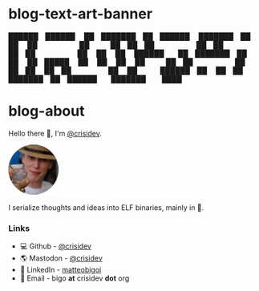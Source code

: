 # blog-text-art-banner

 ██████ ██████  ██ ███████ ██ ██████  ███████ ██    ██ 
██      ██   ██ ██ ██      ██ ██   ██ ██      ██    ██ 
██      ██████  ██ ███████ ██ ██   ██ █████   ██    ██ 
██      ██   ██ ██      ██ ██ ██   ██ ██       ██  ██  
 ██████ ██   ██ ██ ███████ ██ ██████  ███████   ████  

# blog-about

Hello there 👋, I'm [@crisidev](/crisidev). 

[![crisidev](https://raw.githubusercontent.com/crisidev/blog/main/posts/photo.png)](https://lmno.lol/crisidev)

I serialize thoughts and ideas into ELF binaries, mainly in 🦀.
### Links

- 💻 Github - [@crisidev](https://github,com/crisidev)
- 🌎 Mastodon - [@crisidev](https://hachyderm.io/@crisidev)
- 💁 LinkedIn - [matteobigoi](https://www.linkedin.com/in/matteobigoi/)
- 📧 Email - bigo **at** crisidev **dot** org


